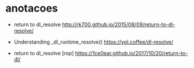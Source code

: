 # anotacoes

- return to dl_resolve
http://rk700.github.io/2015/08/09/return-to-dl-resolve/

- Understanding _dl_runtime_resolve()
https://ypl.coffee/dl-resolve/

- return to dl_resolve [rop]
https://1ce0ear.github.io/2017/10/20/return-to-dl/
